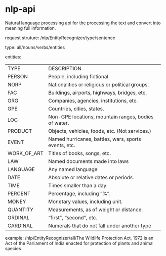 # nlp-api
Natural language processing api for the processing the text and convert into meaning full information.

request struture:
<host>/nlp/EntityRecognizer/type/sentence

type: all/nouns/verbs/entities

entities:

<table>
	<tr>
		<td>TYPE</td>
		<td>DESCRIPTION</td>
	</tr>
	<tr>
		<td>PERSON</td>
		<td>People, including fictional.</td>
	</tr>
	<tr>
		<td>NORP</td>
		<td>Nationalities or religious or political groups.</td>
	</tr>
	<tr>
		<td>FAC</td>
		<td>Buildings, airports, highways, bridges, etc.</td>
	</tr>
	<tr>
		<td>ORG</td>
		<td>Companies, agencies, institutions, etc.</td>
	</tr>
	<tr>
		<td>GPE</td>
		<td>Countries, cities, states.</td>
	</tr>
	<tr>
		<td>LOC</td>
		<td>Non-GPE locations, mountain ranges, bodies of water.</td>
	</tr>
	<tr>
		<td>PRODUCT</td>
		<td>Objects, vehicles, foods, etc. (Not services.)</td>
	</tr>
	<tr>
		<td>EVENT</td>
		<td>Named hurricanes, battles, wars, sports events, etc.</td>
	</tr>
	<tr>
		<td>WORK_OF_ART</td>
		<td>Titles of books, songs, etc.</td>
	</tr>
	<tr>
		<td>LAW</td>
		<td>Named documents made into laws</td>
	</tr>
	<tr>
		<td>LANGUAGE</td>
		<td>Any named language</td>
	</tr>
	<tr>
		<td>DATE</td>
		<td>Absolute or relative dates or periods.</td>
	</tr>
	<tr>
		<td>TIME</td>
		<td>Times smaller than a day.</td>
	</tr>
	<tr>
		<td>PERCENT</td>
		<td>Percentage, including ”%“.</td>
	</tr>
	<tr>
		<td>MONEY</td>
		<td>Monetary values, including unit.</td>
	</tr>
	<tr>
		<td>QUANTITY</td>
		<td>Measurements, as of weight or distance.</td>
	</tr>
	<tr>
		<td>ORDINAL</td>
		<td>“first”, “second”, etc.</td>
	</tr>
	<tr>
		<td>CARDINAL</td>
		<td>Numerals that do not fall under another type</td>
	</tr>
	
</table>

example:
<host>/nlp/EntityRecognizer/all/The Wildlife Protection Act, 1972 is an Act of the Parliament of India enacted for protection of plants and animal species
	
	

